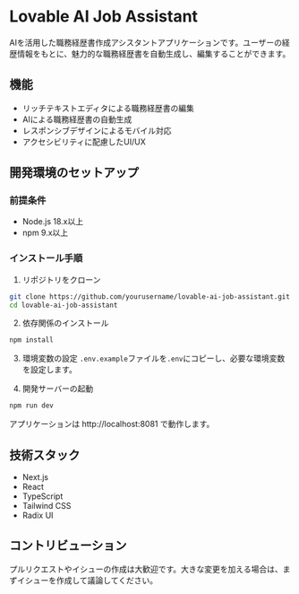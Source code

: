 # Lovable AI Job Assistant

AIを活用した職務経歴書作成アシスタントアプリケーションです。ユーザーの経歴情報をもとに、魅力的な職務経歴書を自動生成し、編集することができます。

## 機能

- リッチテキストエディタによる職務経歴書の編集
- AIによる職務経歴書の自動生成
- レスポンシブデザインによるモバイル対応
- アクセシビリティに配慮したUI/UX

## 開発環境のセットアップ

### 前提条件

- Node.js 18.x以上
- npm 9.x以上

### インストール手順

1. リポジトリをクローン
```bash
git clone https://github.com/yourusername/lovable-ai-job-assistant.git
cd lovable-ai-job-assistant
```

2. 依存関係のインストール
```bash
npm install
```

3. 環境変数の設定
`.env.example`ファイルを`.env`にコピーし、必要な環境変数を設定します。

4. 開発サーバーの起動
```bash
npm run dev
```

アプリケーションは http://localhost:8081 で動作します。

## 技術スタック

- Next.js
- React
- TypeScript
- Tailwind CSS
- Radix UI

## コントリビューション

プルリクエストやイシューの作成は大歓迎です。大きな変更を加える場合は、まずイシューを作成して議論してください。 